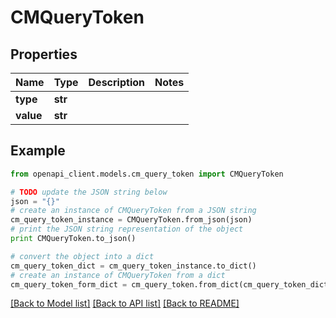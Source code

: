 # CMQueryToken


## Properties
Name | Type | Description | Notes
------------ | ------------- | ------------- | -------------
**type** | **str** |  | 
**value** | **str** |  | 

## Example

```python
from openapi_client.models.cm_query_token import CMQueryToken

# TODO update the JSON string below
json = "{}"
# create an instance of CMQueryToken from a JSON string
cm_query_token_instance = CMQueryToken.from_json(json)
# print the JSON string representation of the object
print CMQueryToken.to_json()

# convert the object into a dict
cm_query_token_dict = cm_query_token_instance.to_dict()
# create an instance of CMQueryToken from a dict
cm_query_token_form_dict = cm_query_token.from_dict(cm_query_token_dict)
```
[[Back to Model list]](../README.md#documentation-for-models) [[Back to API list]](../README.md#documentation-for-api-endpoints) [[Back to README]](../README.md)


